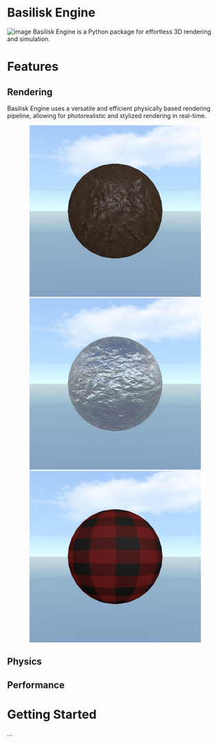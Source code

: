 # Basilisk Engine
![image](https://github.com/user-attachments/assets/5e39445c-e0da-452c-9f18-e590cca948c4)
Basilisk Engine is a Python package for effortless 3D rendering and simulation.

# Features
## Rendering
Basilisk Engine uses a versatile and efficient physically based rendering pipeline, allowing for photorealistic and stylized rendering in real-time.

<p align="center">
    <img src="mud.png" alt="mud" width="400"/>
    <img src="foil.png" alt="foil" width="400"/>
    <img src="cloth.png" alt="mud" width="400"/>
</p>

## Physics

## Performance

# Getting Started
...